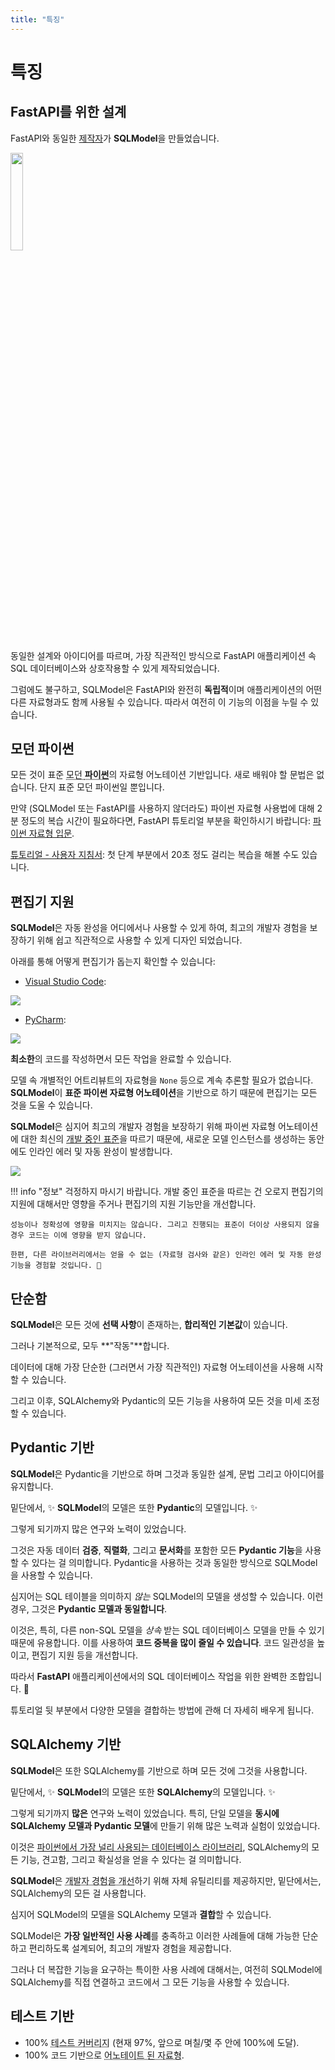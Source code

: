 ```yaml
---
title: "특징"
---
```


# 특징

## **FastAPI**를 위한 설계

FastAPI와 동일한 <a href="https://tiangolo.com/" class="external-link" target="_blank">제작자</a>가 **SQLModel**을 만들었습니다.

<a href="https://fastapi.tiangolo.com" target="_blank"><img src="https://fastapi.tiangolo.com/img/logo-margin/logo-teal.png" style="width: 20%;"></a>

동일한 설계와 아이디어를 따르며, 가장 직관적인 방식으로 FastAPI 애플리케이션 속 SQL 데이터베이스와 상호작용할 수 있게 제작되었습니다.

그럼에도 불구하고, SQLModel은 FastAPI와 완전히 **독립적**이며 애플리케이션의 어떤 다른 자료형과도 함께 사용될 수 있습니다. 따라서 여전히 이 기능의 이점을 누릴 수 있습니다.

## 모던 파이썬

모든 것이 표준 <abbr title="3.6 이상의, 최근 지원된 파이썬 버전">모던 **파이썬**</abbr>의 자료형 어노테이션 기반입니다. 새로 배워야 할 문법은 없습니다. 단지 표준 모던 파이썬일 뿐입니다.

만약 (SQLModel 또는 FastAPI를 사용하지 않더라도) 파이썬 자료형 사용법에 대해 2분 정도의 복습 시간이 필요하다면, FastAPI 튜토리얼 부분을 확인하시기 바랍니다: <a href="https://fastapi.tiangolo.com/python-types/" class="external-link" target="_blank">파이썬 자료형 입문</a>.

[튜토리얼 - 사용자 지침서]((tutorial/index.md)): 첫 단계 부분에서 20초 정도 걸리는 복습을 해볼 수도 있습니다.

## 편집기 지원

**SQLModel**은 자동 완성을 어디에서나 사용할 수 있게 하여, 최고의 개발자 경험을 보장하기 위해 쉽고 직관적으로 사용할 수 있게 디자인 되었습니다.

아래를 통해 어떻게 편집기가 돕는지 확인할 수 있습니다:

* <a href="https://code.visualstudio.com/" class="external-link" target="_blank">Visual Studio Code</a>:

<img class="shadow" src="../images/index/autocompletion02.png">

* <a href="https://www.jetbrains.com/pycharm/" class="external-link" target="_blank">PyCharm</a>:

<img class="shadow" src="../images/features/autocompletion01.png">

**최소한**의 코드를 작성하면서 모든 작업을 완료할 수 있습니다.

모델 속 개별적인 어트리뷰트의 자료형을 `None` 등으로 계속 추론할 필요가 없습니다. **SQLModel**이 **표준 파이썬 자료형 어노테이션**을 기반으로 하기 때문에 편집기는 모든 것을 도울 수 있습니다.

**SQLModel**은 심지어 최고의 개발자 경험을 보장하기 위해 파이썬 자료형 어노테이션에 대한 최신의 <a href="https://github.com/microsoft/pyright/blob/main/specs/dataclass_transforms.md" class="external-link" target="_blank">개발 중인 표준</a>을 따르기 때문에, 새로운 모델 인스턴스를 생성하는 동안에도 인라인 에러 및 자동 완성이 발생합니다.

<img class="shadow" src="../images/index/autocompletion01.png">

!!! info "정보"
    걱정하지 마시기 바랍니다. 개발 중인 표준을 따르는 건 오로지 편집기의 지원에 대해서만 영향을 주거나 편집기의 지원 기능만을 개선합니다.

    성능이나 정확성에 영향을 미치지는 않습니다. 그리고 진행되는 표준이 더이상 사용되지 않을 경우 코드는 이에 영향을 받지 않습니다.

    한편, 다른 라이브러리에서는 얻을 수 없는 (자료형 검사와 같은) 인라인 에러 및 자동 완성 기능을 경험할 것입니다. 🎉


## 단순함

**SQLModel**은 모든 것에 **선택 사항**이 존재하는, **합리적인 기본값**이 있습니다. 

그러나 기본적으로, 모두 **"작동"**합니다.

데이터에 대해 가장 단순한 (그러면서 가장 직관적인) 자료형 어노테이션을 사용해 시작할 수 있습니다.

그리고 이후, SQLAlchemy와 Pydantic의 모든 기능을 사용하여 모든 것을 미세 조정 할 수 있습니다.

## Pydantic 기반

**SQLModel**은 Pydantic을 기반으로 하며 그것과 동일한 설계, 문법 그리고 아이디어를 유지합니다.

밑단에서, ✨ **SQLModel**의 모델은 또한 **Pydantic**의 모델입니다. ✨

그렇게 되기까지 많은 연구와 노력이 있었습니다.

그것은 자동 데이터 **검증**, **직렬화**, 그리고 **문서화**를 포함한 모든 **Pydantic 기능**을 사용할 수 있다는 걸 의미합니다. Pydantic을 사용하는 것과 동일한 방식으로 SQLModel을 사용할 수 있습니다.

심지어는 SQL 테이블을 의미하지 *않는* SQLModel의 모델을 생성할 수 있습니다. 이런 경우, 그것은 **Pydantic 모델과 동일합니다**.

이것은, 특히, 다른 non-SQL 모델을 *상속* 받는 SQL 데이터베이스 모델을 만들 수 있기 때문에 유용합니다. 이를 사용하여 **코드 중복을 많이 줄일 수 있습니다**. 코드 일관성을 높이고, 편집기 지원 등을 개선합니다.

따라서 **FastAPI** 애플리케이션에서의 SQL 데이터베이스 작업을 위한 완벽한 조합입니다. 🚀

튜토리얼 뒷 부분에서 다양한 모델을 결합하는 방법에 관해 더 자세히 배우게 됩니다.

## SQLAlchemy 기반

**SQLModel**은 또한 SQLAlchemy를 기반으로 하며 모든 것에 그것을 사용합니다.

밑단에서, ✨ **SQLModel**의 모델은 또한 **SQLAlchemy**의 모델입니다. ✨

그렇게 되기까지 **많은** 연구와 노력이 있었습니다. 특히, 단일 모델을 **동시에 SQLAlchemy 모델과 Pydantic 모델**에 만들기 위해 많은 노력과 실험이 있었습니다.

이것은 <a href="https://www.jetbrains.com/lp/python-developers-survey-2020/" class="external-link" target="_blank">파이썬에서 가장 널리 사용되는 데이터베이스 라이브러리</a>, SQLAlchemy의 모든 기능, 견고함, 그리고 확실성을 얻을 수 있다는 걸 의미합니다.

**SQLModel**은 <abbr title="자료형 완성, 자료형 확인, 기타 등등을 사용한">개발자 경험을 개선</abbr>하기 위해 자체 유틸리티를 제공하지만, 밑단에서는, SQLAlchemy의 모든 걸 사용합니다.

심지어 SQLModel의 모델을 SQLAlchemy 모델과 **결합**할 수 있습니다.

SQLModel은 **가장 일반적인 사용 사례**를 충족하고 이러한 사례들에 대해 가능한 단순하고 편리하도록 설계되어, 최고의 개발자 경험을 제공합니다.

그러나 더 복잡한 기능을 요구하는 특이한 사용 사례에 대해서는, 여전히 SQLModel에 SQLAlchemy를 직접 연결하고 코드에서 그 모든 기능을 사용할 수 있습니다.

## 테스트 기반

* 100% <abbr title="자동으로 테스트된 코드의 양">테스트 커버리지</abbr> (현재 97%, 앞으로 며칠/몇 주 안에 100%에 도달).
* 100% 코드 기반으로 <abbr title="파이썬 자료형 어노테이션, 이것을 사용하여 편집기와 외부 도두가 더 나은 지원을 제공하 수 있습니다.">어노테이트 된 자료형</abbr>.

